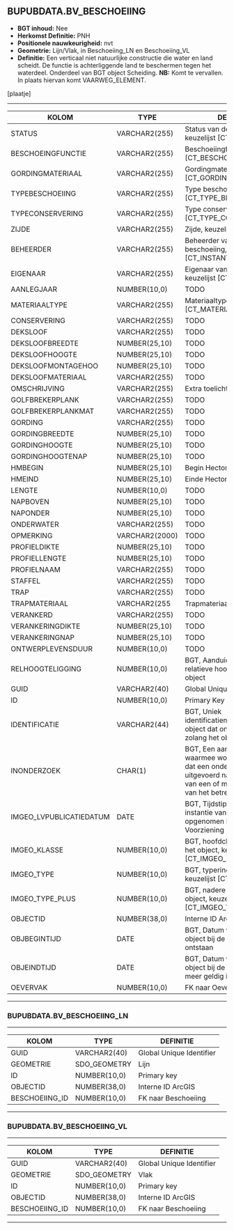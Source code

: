 ﻿## BUPUBDATA.BV_BESCHOEIING


* __BGT inhoud:__ Nee
* __Herkomst Definitie:__ PNH
* __Positionele nauwkeurigheid:__ nvt
* __Geometrie:__ Lijn/Vlak, in Beschoeiing_LN en Beschoeiing_VL
* __Definitie:__ Een verticaal niet natuurlijke constructie die water en land scheidt. De functie is achterliggende land te beschermen tegen het waterdeel. Onderdeel van BGT object Scheiding. __NB:__ Komt te vervallen. In plaats hiervan komt VAARWEG_ELEMENT.


[plaatje]

***

|KOLOM                           	|TYPE          	|DEFINITIE|
|------                          	|----          	|-----    |
|STATUS                          	|VARCHAR2(255) 	|Status van de gegevens, keuzelijst [CT_STATUS]|
|BESCHOEINGFUNCTIE               	|VARCHAR2(255) 	|Beschoeiingfunctie, keuzelijst [CT_BESCHOEIING_FUNCTIE]|
|GORDINGMATERIAAL                	|VARCHAR2(255) 	|Gordingmateriaal, keuzelijst [CT_GORDING_MATERIAAL]|
|TYPEBESCHOEIING                 	|VARCHAR2(255) 	|Type beschoeiing, keuzelijst [CT_TYPE_BESCHOEIING]|
|TYPECONSERVERING                	|VARCHAR2(255) 	|Type conservering, keuzelijst [CT_TYPE_CONSERVERING]|
|ZIJDE                           	|VARCHAR2(255) 	|Zijde, keuzelijst [CT_ZIJDE]|
|BEHEERDER                       	|VARCHAR2(255) 	|Beheerder van de beschoeiing, keuzelijst [CT_INSTANTIE]|
|EIGENAAR                        	|VARCHAR2(255) 	|Eigenaar van het object, keuzelijst [CT_INSTANTIE]|
|AANLEGJAAR                      	|NUMBER(10,0)  	|TODO|
|MATERIAALTYPE                   	|VARCHAR2(255) 	|Materiaaltype, keuzelijst [CT_MATERIAALTYPE]|
|CONSERVERING                    	|VARCHAR2(255) 	|TODO|
|DEKSLOOF                        	|VARCHAR2(255) 	|TODO|
|DEKSLOOFBREEDTE                 	|NUMBER(25,10) 	|TODO|
|DEKSLOOFHOOGTE                  	|NUMBER(25,10) 	|TODO|
|DEKSLOOFMONTAGEHOO              	|NUMBER(25,10) 	|TODO|
|DEKSLOOFMATERIAAL               	|VARCHAR2(255) 	|TODO|
|OMSCHRIJVING                    	|VARCHAR2(255) 	|Extra toelichting|
|GOLFBREKERPLANK                 	|VARCHAR2(255) 	|TODO|
|GOLFBREKERPLANKMAT              	|VARCHAR2(255) 	|TODO|
|GORDING                         	|VARCHAR2(255) 	|TODO|
|GORDINGBREEDTE                  	|NUMBER(25,10) 	|TODO|
|GORDINGHOOGTE                   	|NUMBER(25,10) 	|TODO|
|GORDINGHOOGTENAP                	|NUMBER(25,10) 	|TODO|
|HMBEGIN                         	|NUMBER(25,10) 	|Begin Hectometrering|
|HMEIND                          	|NUMBER(25,10) 	|Einde Hectometrering|
|LENGTE                          	|NUMBER(10,0)  	|TODO|
|NAPBOVEN                        	|NUMBER(25,10) 	|TODO|
|NAPONDER                        	|NUMBER(25,10) 	|TODO|
|ONDERWATER                      	|VARCHAR2(255) 	|TODO|
|OPMERKING                       	|VARCHAR2(2000)	|TODO|
|PROFIELDIKTE                    	|NUMBER(25,10) 	|TODO|
|PROFIELLENGTE                   	|NUMBER(25,10) 	|TODO|
|PROFIELNAAM                     	|VARCHAR2(255) 	|TODO|
|STAFFEL                         	|VARCHAR2(255) 	|TODO|
|TRAP                            	|VARCHAR2(255) 	|TODO|
|TRAPMATERIAAL                   	|VARCHAR2(255  	|Trapmateriaal|
|VERANKERD                       	|VARCHAR2(255) 	|TODO|
|VERANKERINGDIKTE                	|NUMBER(25,10) 	|TODO|
|VERANKERINGNAP                  	|NUMBER(25,10) 	|TODO|
|ONTWERPLEVENSDUUR               	|NUMBER(10,0)  	|TODO|
|RELHOOGTELIGGING                	|NUMBER(10,0)  	|BGT, Aanduiding voor de relatieve hoogte van het object|
|GUID                            	|VARCHAR2(40)  	|Global Unique Identifier|
|ID                              	|NUMBER(10,0)  	|Primary Key|
|IDENTIFICATIE			            |VARCHAR2(44)  	|BGT, Uniek identificatienummer voor het object dat onveranderlijk is zolang het object bestaat|
|INONDERZOEK                        |CHAR(1)       	|BGT, Een aanduiding waarmee wordt aangegeven dat een onderzoek wordt uitgevoerd naar de juistheid van een of meer gegevens van het betreffende object|
|IMGEO_LVPUBLICATIEDATUM            |DATE          	|BGT, Tijdstip waarop deze instantie van het object is opgenomen in de Landelijke Voorziening|
|IMGEO_KLASSE                       |NUMBER(10,0)   |BGT, hoofdclassificatie van het object, keuzelijst [CT_IMGEO_KLASSE]|
|IMGEO_TYPE                         |NUMBER(10,0)   |BGT, typering van het object, keuzelijst [CT_IMGEO_TYPE] |
|IMGEO_TYPE_PLUS                    |NUMBER(10,0)   |BGT, nadere typering van het object, keuzelijst [CT_IMGEO_TYPE_PLUS]|
|OBJECTID                        	|NUMBER(38,0)   |Interne ID ArcGIS|
|OBJBEGINTIJD                    	|DATE          	|BGT, Datum waarop het object bij de bronhouder is ontstaan|
|OBJEINDTIJD                     	|DATE          	|BGT, Datum waarop het object bij de bronhouder niet meer geldig is|
|OEVERVAK                        	|NUMBER(10,0)  	|FK naar Oevervak|

***

### BUPUBDATA.BV_BESCHOEIING_LN

***

|KOLOM                           	|TYPE          	|DEFINITIE|
|------                          	|----          	|-----    |
|GUID                            	|VARCHAR2(40)  	|Global Unique Identifier|
|GEOMETRIE                       	|SDO_GEOMETRY  	|Lijn|
|ID                         		|NUMBER(10,0)  	|Primary key|
|OBJECTID                        	|NUMBER(38,0)   |Interne ID ArcGIS|
|BESCHOEIING_ID						|NUMBER(10,0)	|FK naar Beschoeiing|

***

### BUPUBDATA.BV_BESCHOEIING_VL

***

|KOLOM                           	|TYPE          	|DEFINITIE|
|------                          	|----          	|-----    |
|GUID                            	|VARCHAR2(40)  	|Global Unique Identifier|
|GEOMETRIE                       	|SDO_GEOMETRY  	|Vlak|
|ID                         		|NUMBER(10,0)  	|Primary key|
|OBJECTID                        	|NUMBER(38,0)   |Interne ID ArcGIS|
|BESCHOEIING_ID						|NUMBER(10,0)	|FK naar Beschoeiing|

***
